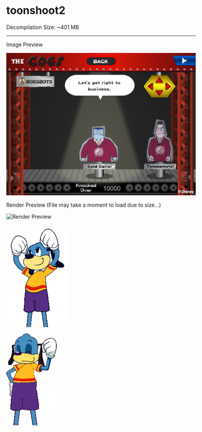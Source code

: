 # toonshoot2

Decompilation Size: ~401 MB

---

Image Preview

![Image Preview](frames/png/72.png)

Render Preview (File may take a moment to load due to size...)

![Render Preview](sprites/DefineSprite_298/frames.gif)

![Render Preview](sprites/DefineSprite_497/frames.gif)

![Render Preview](sprites/DefineSprite_598/frames.gif)
